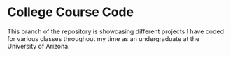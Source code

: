 # College Course Code
This branch of the repository is showcasing different projects I have coded for various classes throughout my time as an undergraduate at the University of Arizona.
